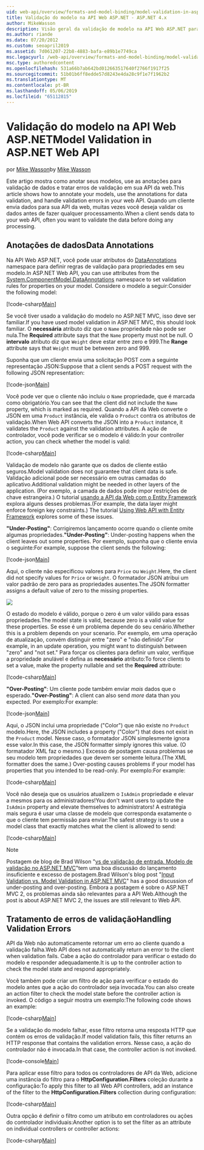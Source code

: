 ```yaml
---
uid: web-api/overview/formats-and-model-binding/model-validation-in-aspnet-web-api
title: Validação do modelo na API Web ASP.NET - ASP.NET 4.x
author: MikeWasson
description: Visão geral da validação de modelo na API Web ASP.NET para ASP.NET 4. x.
ms.author: riande
ms.date: 07/20/2012
ms.custom: seoapril2019
ms.assetid: 7d061207-22b8-4883-bafa-e89b1e7749ca
msc.legacyurl: /web-api/overview/formats-and-model-binding/model-validation-in-aspnet-web-api
msc.type: authoredcontent
ms.openlocfilehash: 531a66b7ab642bd012663517640f2766f1917f25
ms.sourcegitcommit: 51b01b6ff8edde57d8243e4da28c9f1e7f1962b2
ms.translationtype: MT
ms.contentlocale: pt-BR
ms.lasthandoff: 05/06/2019
ms.locfileid: "65112815"
---
```

# <a name="model-validation-in-aspnet-web-api"></a><span data-ttu-id="5b047-103">Validação do modelo na API Web ASP.NET</span><span class="sxs-lookup"><span data-stu-id="5b047-103">Model Validation in ASP.NET Web API</span></span>

<span data-ttu-id="5b047-104">por [Mike Wasson](https://github.com/MikeWasson)</span><span class="sxs-lookup"><span data-stu-id="5b047-104">by [Mike Wasson](https://github.com/MikeWasson)</span></span>

<span data-ttu-id="5b047-105">Este artigo mostra como anotar seus modelos, use as anotações para validação de dados e tratar erros de validação em sua API da web.</span><span class="sxs-lookup"><span data-stu-id="5b047-105">This article shows how to annotate your models, use the annotations for data validation, and handle validation errors in your web API.</span></span> <span data-ttu-id="5b047-106">Quando um cliente envia dados para sua API da web, muitas vezes você deseja validar os dados antes de fazer qualquer processamento.</span><span class="sxs-lookup"><span data-stu-id="5b047-106">When a client sends data to your web API, often you want to validate the data before doing any processing.</span></span> 

## <a name="data-annotations"></a><span data-ttu-id="5b047-107">Anotações de dados</span><span class="sxs-lookup"><span data-stu-id="5b047-107">Data Annotations</span></span>

<span data-ttu-id="5b047-108">Na API Web ASP.NET, você pode usar atributos do [DataAnnotations](/dotnet/api/system.componentmodel.dataannotations) namespace para definir regras de validação para propriedades em seu modelo.</span><span class="sxs-lookup"><span data-stu-id="5b047-108">In ASP.NET Web API, you can use attributes from the [System.ComponentModel.DataAnnotations](/dotnet/api/system.componentmodel.dataannotations) namespace to set validation rules for properties on your model.</span></span> <span data-ttu-id="5b047-109">Considere o modelo a seguir:</span><span class="sxs-lookup"><span data-stu-id="5b047-109">Consider the following model:</span></span>

[!code-csharp[Main](model-validation-in-aspnet-web-api/samples/sample1.cs)]

<span data-ttu-id="5b047-110">Se você tiver usado a validação do modelo no ASP.NET MVC, isso deve ser familiar.</span><span class="sxs-lookup"><span data-stu-id="5b047-110">If you have used model validation in ASP.NET MVC, this should look familiar.</span></span> <span data-ttu-id="5b047-111">O **necessária** atributo diz que o `Name` propriedade não pode ser nula.</span><span class="sxs-lookup"><span data-stu-id="5b047-111">The **Required** attribute says that the `Name` property must not be null.</span></span> <span data-ttu-id="5b047-112">O **intervalo** atributo diz que `Weight` deve estar entre zero e 999.</span><span class="sxs-lookup"><span data-stu-id="5b047-112">The **Range** attribute says that `Weight` must be between zero and 999.</span></span>

<span data-ttu-id="5b047-113">Suponha que um cliente envia uma solicitação POST com a seguinte representação JSON:</span><span class="sxs-lookup"><span data-stu-id="5b047-113">Suppose that a client sends a POST request with the following JSON representation:</span></span>

[!code-json[Main](model-validation-in-aspnet-web-api/samples/sample2.json)]

<span data-ttu-id="5b047-114">Você pode ver que o cliente não incluiu o `Name` propriedade, que é marcada como obrigatório.</span><span class="sxs-lookup"><span data-stu-id="5b047-114">You can see that the client did not include the `Name` property, which is marked as required.</span></span> <span data-ttu-id="5b047-115">Quando a API da Web converte o JSON em uma `Product` instância, ele valida o `Product` contra os atributos de validação.</span><span class="sxs-lookup"><span data-stu-id="5b047-115">When Web API converts the JSON into a `Product` instance, it validates the `Product` against the validation attributes.</span></span> <span data-ttu-id="5b047-116">A ação de controlador, você pode verificar se o modelo é válido:</span><span class="sxs-lookup"><span data-stu-id="5b047-116">In your controller action, you can check whether the model is valid:</span></span>

[!code-csharp[Main](model-validation-in-aspnet-web-api/samples/sample3.cs)]

<span data-ttu-id="5b047-117">Validação de modelo não garante que os dados de cliente estão seguros.</span><span class="sxs-lookup"><span data-stu-id="5b047-117">Model validation does not guarantee that client data is safe.</span></span> <span data-ttu-id="5b047-118">Validação adicional pode ser necessário em outras camadas do aplicativo.</span><span class="sxs-lookup"><span data-stu-id="5b047-118">Additional validation might be needed in other layers of the application.</span></span> <span data-ttu-id="5b047-119">(Por exemplo, a camada de dados pode impor restrições de chave estrangeira.) O tutorial [usando a API da Web com o Entity Framework](../data/using-web-api-with-entity-framework/part-1.md) explora alguns desses problemas.</span><span class="sxs-lookup"><span data-stu-id="5b047-119">(For example, the data layer might enforce foreign key constraints.) The tutorial [Using Web API with Entity Framework](../data/using-web-api-with-entity-framework/part-1.md) explores some of these issues.</span></span>

<span data-ttu-id="5b047-120">**"Under-Posting"**: Corrigiremos lançamento ocorre quando o cliente omite algumas propriedades.</span><span class="sxs-lookup"><span data-stu-id="5b047-120">**"Under-Posting"**: Under-posting happens when the client leaves out some properties.</span></span> <span data-ttu-id="5b047-121">Por exemplo, suponha que o cliente envia o seguinte:</span><span class="sxs-lookup"><span data-stu-id="5b047-121">For example, suppose the client sends the following:</span></span>

[!code-json[Main](model-validation-in-aspnet-web-api/samples/sample4.json)]

<span data-ttu-id="5b047-122">Aqui, o cliente não especificou valores para `Price` ou `Weight`.</span><span class="sxs-lookup"><span data-stu-id="5b047-122">Here, the client did not specify values for `Price` or `Weight`.</span></span> <span data-ttu-id="5b047-123">O formatador JSON atribui um valor padrão de zero para as propriedades ausentes.</span><span class="sxs-lookup"><span data-stu-id="5b047-123">The JSON formatter assigns a default value of zero to the missing properties.</span></span>

![](model-validation-in-aspnet-web-api/_static/image1.png)

<span data-ttu-id="5b047-124">O estado do modelo é válido, porque o zero é um valor válido para essas propriedades.</span><span class="sxs-lookup"><span data-stu-id="5b047-124">The model state is valid, because zero is a valid value for these properties.</span></span> <span data-ttu-id="5b047-125">Se esse é um problema depende do seu cenário.</span><span class="sxs-lookup"><span data-stu-id="5b047-125">Whether this is a problem depends on your scenario.</span></span> <span data-ttu-id="5b047-126">Por exemplo, em uma operação de atualização, convém distinguir entre "zero" e "não definido".</span><span class="sxs-lookup"><span data-stu-id="5b047-126">For example, in an update operation, you might want to distinguish between "zero" and "not set."</span></span> <span data-ttu-id="5b047-127">Para forçar os clientes para definir um valor, verifique a propriedade anulável e defina as **necessário** atributo:</span><span class="sxs-lookup"><span data-stu-id="5b047-127">To force clients to set a value, make the property nullable and set the **Required** attribute:</span></span>

[!code-csharp[Main](model-validation-in-aspnet-web-api/samples/sample5.cs?highlight=1-2)]

<span data-ttu-id="5b047-128">**"Over-Posting"**: Um cliente pode também enviar *mais* dados que o esperado.</span><span class="sxs-lookup"><span data-stu-id="5b047-128">**"Over-Posting"**: A client can also send *more* data than you expected.</span></span> <span data-ttu-id="5b047-129">Por exemplo:</span><span class="sxs-lookup"><span data-stu-id="5b047-129">For example:</span></span>

[!code-json[Main](model-validation-in-aspnet-web-api/samples/sample6.json)]

<span data-ttu-id="5b047-130">Aqui, o JSON inclui uma propriedade ("Color") que não existe no `Product` modelo.</span><span class="sxs-lookup"><span data-stu-id="5b047-130">Here, the JSON includes a property ("Color") that does not exist in the `Product` model.</span></span> <span data-ttu-id="5b047-131">Nesse caso, o formatador JSON simplesmente ignora esse valor.</span><span class="sxs-lookup"><span data-stu-id="5b047-131">In this case, the JSON formatter simply ignores this value.</span></span> <span data-ttu-id="5b047-132">(O formatador XML faz o mesmo.) Excesso de postagem causa problemas se seu modelo tem propriedades que devem ser somente leitura.</span><span class="sxs-lookup"><span data-stu-id="5b047-132">(The XML formatter does the same.) Over-posting causes problems if your model has properties that you intended to be read-only.</span></span> <span data-ttu-id="5b047-133">Por exemplo:</span><span class="sxs-lookup"><span data-stu-id="5b047-133">For example:</span></span>

[!code-csharp[Main](model-validation-in-aspnet-web-api/samples/sample7.cs)]

<span data-ttu-id="5b047-134">Você não deseja que os usuários atualizem o `IsAdmin` propriedade e elevar a mesmos para os administradores!</span><span class="sxs-lookup"><span data-stu-id="5b047-134">You don't want users to update the `IsAdmin` property and elevate themselves to administrators!</span></span> <span data-ttu-id="5b047-135">A estratégia mais segura é usar uma classe de modelo que corresponda exatamente o que o cliente tem permissão para enviar:</span><span class="sxs-lookup"><span data-stu-id="5b047-135">The safest strategy is to use a model class that exactly matches what the client is allowed to send:</span></span>

[!code-csharp[Main](model-validation-in-aspnet-web-api/samples/sample8.cs)]

> [!NOTE]
> <span data-ttu-id="5b047-136">Postagem de blog de Brad Wilson "[vs de validação de entrada. Modelo de validação no ASP.NET MVC](http://bradwilson.typepad.com/blog/2010/01/input-validation-vs-model-validation-in-aspnet-mvc.html)"tem uma boa discussão do lançamento insuficiente e excesso de postagem.</span><span class="sxs-lookup"><span data-stu-id="5b047-136">Brad Wilson's blog post "[Input Validation vs. Model Validation in ASP.NET MVC](http://bradwilson.typepad.com/blog/2010/01/input-validation-vs-model-validation-in-aspnet-mvc.html)" has a good discussion of under-posting and over-posting.</span></span> <span data-ttu-id="5b047-137">Embora a postagem é sobre o ASP.NET MVC 2, os problemas ainda são relevantes para a API Web.</span><span class="sxs-lookup"><span data-stu-id="5b047-137">Although the post is about ASP.NET MVC 2, the issues are still relevant to Web API.</span></span>

## <a name="handling-validation-errors"></a><span data-ttu-id="5b047-138">Tratamento de erros de validação</span><span class="sxs-lookup"><span data-stu-id="5b047-138">Handling Validation Errors</span></span>

<span data-ttu-id="5b047-139">API da Web não automaticamente retornar um erro ao cliente quando a validação falha.</span><span class="sxs-lookup"><span data-stu-id="5b047-139">Web API does not automatically return an error to the client when validation fails.</span></span> <span data-ttu-id="5b047-140">Cabe a ação do controlador para verificar o estado do modelo e responder adequadamente.</span><span class="sxs-lookup"><span data-stu-id="5b047-140">It is up to the controller action to check the model state and respond appropriately.</span></span>

<span data-ttu-id="5b047-141">Você também pode criar um filtro de ação para verificar o estado do modelo antes que a ação do controlador seja invocada.</span><span class="sxs-lookup"><span data-stu-id="5b047-141">You can also create an action filter to check the model state before the controller action is invoked.</span></span> <span data-ttu-id="5b047-142">O código a seguir mostra um exemplo:</span><span class="sxs-lookup"><span data-stu-id="5b047-142">The following code shows an example:</span></span>

[!code-csharp[Main](model-validation-in-aspnet-web-api/samples/sample9.cs)]

<span data-ttu-id="5b047-143">Se a validação do modelo falhar, esse filtro retorna uma resposta HTTP que contém os erros de validação.</span><span class="sxs-lookup"><span data-stu-id="5b047-143">If model validation fails, this filter returns an HTTP response that contains the validation errors.</span></span> <span data-ttu-id="5b047-144">Nesse caso, a ação do controlador não é invocada.</span><span class="sxs-lookup"><span data-stu-id="5b047-144">In that case, the controller action is not invoked.</span></span>

[!code-console[Main](model-validation-in-aspnet-web-api/samples/sample10.cmd)]

<span data-ttu-id="5b047-145">Para aplicar esse filtro para todos os controladores de API da Web, adicione uma instância do filtro para o **HttpConfiguration.Filters** coleção durante a configuração:</span><span class="sxs-lookup"><span data-stu-id="5b047-145">To apply this filter to all Web API controllers, add an instance of the filter to the **HttpConfiguration.Filters** collection during configuration:</span></span>

[!code-csharp[Main](model-validation-in-aspnet-web-api/samples/sample11.cs)]

<span data-ttu-id="5b047-146">Outra opção é definir o filtro como um atributo em controladores ou ações do controlador individuais:</span><span class="sxs-lookup"><span data-stu-id="5b047-146">Another option is to set the filter as an attribute on individual controllers or controller actions:</span></span>

[!code-csharp[Main](model-validation-in-aspnet-web-api/samples/sample12.cs)]
